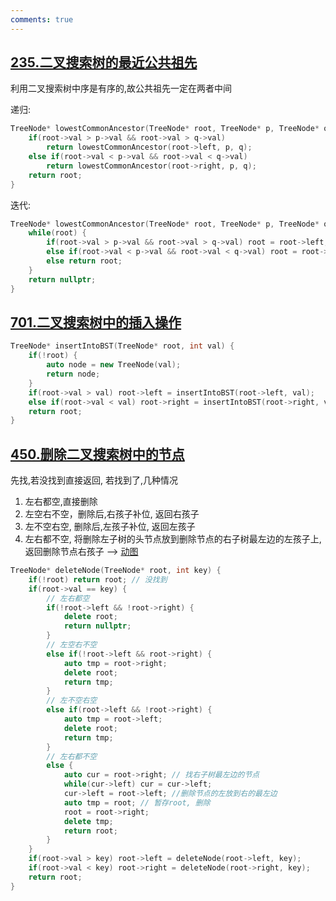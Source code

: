 ```yaml
---
comments: true
---
```


## [235.二叉搜索树的最近公共祖先](https://leetcode.cn/problems/lowest-common-ancestor-of-a-binary-search-tree/)

利用二叉搜索树中序是有序的,故公共祖先一定在两者中间

递归: 
```cpp linenums="1"
TreeNode* lowestCommonAncestor(TreeNode* root, TreeNode* p, TreeNode* q) {
    if(root->val > p->val && root->val > q->val)
        return lowestCommonAncestor(root->left, p, q);
    else if(root->val < p->val && root->val < q->val)
        return lowestCommonAncestor(root->right, p, q);
    return root;
}
```

迭代: 
```cpp linenums="1"
TreeNode* lowestCommonAncestor(TreeNode* root, TreeNode* p, TreeNode* q) {
    while(root) {
        if(root->val > p->val && root->val > q->val) root = root->left;
        else if(root->val < p->val && root->val < q->val) root = root->right;
        else return root;
    }
    return nullptr;
}
```

## [701.二叉搜索树中的插入操作](https://leetcode.cn/problems/insert-into-a-binary-search-tree/)

```cpp linenums="1"
TreeNode* insertIntoBST(TreeNode* root, int val) {
    if(!root) {
        auto node = new TreeNode(val);
        return node;
    }
    if(root->val > val) root->left = insertIntoBST(root->left, val);
    else if(root->val < val) root->right = insertIntoBST(root->right, val);
    return root;      
}
```

## [450.删除二叉搜索树中的节点](https://leetcode.cn/problems/delete-node-in-a-bst/)

先找,若没找到直接返回, 若找到了,几种情况

1. 左右都空,直接删除
2. 左空右不空，删除后,右孩子补位, 返回右孩子
3. 左不空右空, 删除后,左孩子补位, 返回左孩子
4. 左右都不空, 将删除左子树的头节点放到删除节点的右子树最左边的左孩子上, 返回删除节点右孩子 --> [动图](https://code-thinking.cdn.bcebos.com/gifs/450.%E5%88%A0%E9%99%A4%E4%BA%8C%E5%8F%89%E6%90%9C%E7%B4%A2%E6%A0%91%E4%B8%AD%E7%9A%84%E8%8A%82%E7%82%B9.gif)

```cpp linenums="1"
TreeNode* deleteNode(TreeNode* root, int key) {
    if(!root) return root; // 没找到
    if(root->val == key) {
        // 左右都空
        if(!root->left && !root->right) {
            delete root;
            return nullptr;
        } 
        // 左空右不空 
        else if(!root->left && root->right) {
            auto tmp = root->right;
            delete root;
            return tmp;
        }
        // 左不空右空
        else if(root->left && !root->right) {
            auto tmp = root->left;
            delete root;
            return tmp;
        }
        // 左右都不空
        else {
            auto cur = root->right; // 找右子树最左边的节点
            while(cur->left) cur = cur->left;
            cur->left = root->left; //删除节点的左放到右的最左边
            auto tmp = root; // 暂存root, 删除
            root = root->right;
            delete tmp;
            return root;
        }
    }
    if(root->val > key) root->left = deleteNode(root->left, key);
    if(root->val < key) root->right = deleteNode(root->right, key);
    return root;
}
```